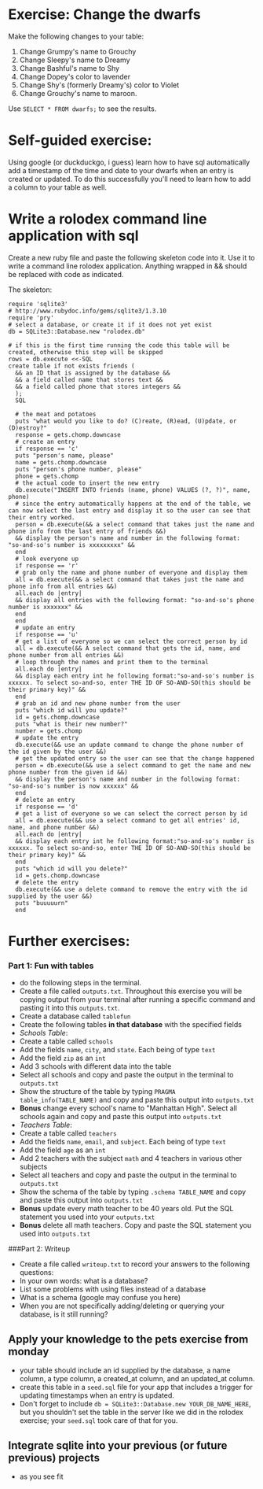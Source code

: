 # Exercise: Change the dwarfs
Make the following changes to your table:  
1. Change Grumpy's name to Grouchy  
2. Change Sleepy's name to Dreamy  
3. Change Bashful's name to Shy  
4. Change Dopey's color to lavender  
5. Change Shy's (formerly Dreamy's) color to Violet  
6. Change Grouchy's name to maroon.

Use `SELECT * FROM dwarfs;` to see the results.

# Self-guided exercise:

Using google (or duckduckgo, i guess) learn how to have sql automatically add a timestamp of the time and date to your dwarfs when an entry is created or updated. To do this successfully you'll need to learn how to add a column to your table as well.

# Write a rolodex command line application with sql
Create a new ruby file and paste the following skeleton code into it. Use it to write a command line rolodex application. Anything wrapped in && should be replaced with code as indicated.

The skeleton:
```
require 'sqlite3'
# http://www.rubydoc.info/gems/sqlite3/1.3.10
require 'pry'
# select a database, or create it if it does not yet exist
db = SQLite3::Database.new "rolodex.db"

# if this is the first time running the code this table will be created, otherwise this step will be skipped
rows = db.execute <<-SQL
create table if not exists friends (
  && an ID that is assigned by the database &&
  && a field called name that stores text &&
  && a field called phone that stores integers &&
  );
  SQL

  # the meat and potatoes
  puts "what would you like to do? (C)reate, (R)ead, (U)pdate, or (D)estroy?"
  response = gets.chomp.downcase
  # create an entry
  if response == 'c'
  puts "person's name, please"
  name = gets.chomp.downcase
  puts "person's phone number, please"
  phone = gets.chomp
  # the actual code to insert the new entry
  db.execute("INSERT INTO friends (name, phone) VALUES (?, ?)", name, phone)
  # since the entry automatically happens at the end of the table, we can now select the last entry and display it so the user can see that their entry worked.
  person = db.execute(&& a select command that takes just the name and phone info from the last entry of friends &&)
  && display the person's name and number in the following format: "so-and-so's number is xxxxxxxxx" &&
  end
  # look everyone up
  if response == 'r'
  # grab only the name and phone number of everyone and display them
  all = db.execute(&& a select command that takes just the name and phone info from all entries &&)
  all.each do |entry|
  && display all entries with the following format: "so-and-so's phone number is xxxxxxx" &&
  end
  end
  # update an entry
  if response == 'u'
  # get a list of everyone so we can select the correct person by id
  all = db.execute(&& A select command that gets the id, name, and phone number from all entries &&)
  # loop through the names and print them to the terminal
  all.each do |entry|
  && display each entry int he following format:"so-and-so's number is xxxxxx. To select so-and-so, enter THE ID OF SO-AND-SO(this should be their primary key)" &&
  end
  # grab an id and new phone number from the user
  puts "which id will you update?"
  id = gets.chomp.downcase
  puts "what is their new number?"
  number = gets.chomp
  # update the entry
  db.execute(&& use an update command to change the phone number of the id given by the user &&)
  # get the updated entry so the user can see that the change happened
  person = db.execute(&& use a select command to get the name and new phone number from the given id &&)
  && display the person's name and number in the following format: "so-and-so's number is now xxxxxx" &&
  end
  # delete an entry
  if response == 'd'
  # get a list of everyone so we can select the correct person by id
  all = db.execute(&& use a select command to get all entries' id, name, and phone number &&)
  all.each do |entry|
  && display each entry int he following format:"so-and-so's number is xxxxxx. To select so-and-so, enter THE ID OF SO-AND-SO(this should be their primary key)" &&
  end
  puts "which id will you delete?"
  id = gets.chomp.downcase
  # delete the entry
  db.execute(&& use a delete command to remove the entry with the id supplied by the user &&)
  puts "buuuuurn"
  end
  ```


# Further exercises:

### Part 1: Fun with tables
  - do the following steps in the terminal.
  - Create a file called ```outputs.txt```. Throughout this exercise you will be copying output from your terminal after running a specific command and pasting it into this ```outputs.txt```.
  - Create a database called ```tablefun```
  - Create the following tables **in that database** with the specified fields
  - *Schools Table*:
  - Create a table called ```schools```
  - Add the fields ```name```, ```city```, and ```state```. Each being of type ```text```
  - Add the field ```zip``` as an ```int```
  - Add 3 schools with different data into the table
  - Select all schools and copy and paste the output in the terminal to ```outputs.txt```
  - Show the structure of the table by typing ```PRAGMA table_info(TABLE_NAME)``` and copy and paste this output into ```outputs.txt```
  - **Bonus** change every school's name to "Manhattan High". Select all schools again and copy and paste this output into ```outputs.txt```
  - *Teachers Table*:
  - Create a table called ```teachers```
  - Add the fields ```name```, ```email```, and ```subject```. Each being of type ```text```
  - Add the field ```age``` as an ```int```
  - Add 2 teachers with the subject ```math``` and 4 teachers in various other subjects
  - Select all teachers and copy and paste the output in the terminal to ```outputs.txt```
  - Show the schema of the table by typing ```.schema TABLE_NAME``` and copy and paste this output into ```outputs.txt```
  - **Bonus** update every math teacher to be 40 years old. Put the SQL statement you used into your ```outputs.txt```
  - **Bonus** delete all math teachers. Copy and paste the SQL statement you used into ```outputs.txt```


  ###Part 2: Writeup

  - Create a file called ```writeup.txt``` to record your answers to the following questions:
  - In your own words: what is a database?
  - List some problems with using files instead of a database
  - What is a schema (google may confuse you here)
  - When you are not specifically adding/deleting or querying your database, is it still running?


  ## Apply your knowledge to the pets exercise from monday
  - your table should include an id supplied by the database, a name column, a type column, a created_at column, and an updated_at column.
  - create this table in a ```seed.sql``` file for your app that includes a trigger for updating timestamps when an entry is updated.
  - Don't forget to include ```db = SQLite3::Database.new YOUR_DB_NAME_HERE```, but you shouldn't set the table in the server like we did in the rolodex exercise; your ```seed.sql``` took care of that for you.
  
## Integrate sqlite into your previous (or future previous) projects
- as you see fit
